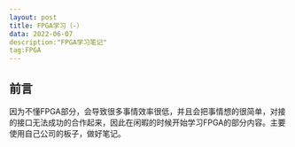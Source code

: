 ```yaml
---
layout: post
title: FPGA学习（-）
data: 2022-06-07
description:"FPGA学习笔记"
tag:FPGA
---
```



## 前言

因为不懂FPGA部分，会导致很多事情效率很低，并且会把事情想的很简单，对接的接口无法成功的合作起来，因此在闲暇的时候开始学习FPGA的部分内容。主要使用自己公司的板子，做好笔记。

